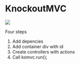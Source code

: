 # KnockoutMVC
<img src="https://travis-ci.org/schluect/KnockoutMVC.svg?branch=master"/>

Four steps
1. Add depencies
2. Add container div with id
3. Create controllers with actions
4. Call komvc.run();